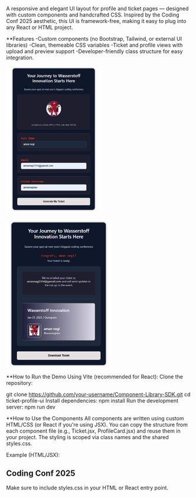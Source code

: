 A responsive and elegant UI layout for profile and ticket pages — designed with custom components and handcrafted CSS. Inspired by the Coding Conf 2025 aesthetic, this UI is framework-free, making it easy to plug into any React or HTML project.

 **Features
-Custom components (no Bootstrap, Tailwind, or external UI libraries)
-Clean, themeable CSS variables
-Ticket and profile views with upload and preview support
-Developer-friendly class structure for easy integration.


<div float="left style="display: flex; gap: 10px;">
  <img src="https://raw.githubusercontent.com/amannegidev/Component-Library-SDK/refs/heads/main/Screenshot%202025-05-13%20101513.png" 
       style="height: 400px; object-fit: contain;" />

  <img src="https://raw.githubusercontent.com/amannegidev/Component-Library-SDK/refs/heads/main/Screenshot%202025-05-13%20101732.png" 
       style="height: 400px; object-fit: contain;" />
</div>




**How to Run the Demo
Using Vite (recommended for React):
Clone the repository:

git clone https://github.com/your-username/Component-Library-SDK.git
cd ticket-profile-ui
Install dependencies:
npm install
Run the development server:
npm run dev

**How to Use the Components
All components are written using custom HTML/CSS (or React if you're using JSX).
You can copy the structure from each component file (e.g., Ticket.jsx, ProfileCard.jsx) and reuse them in your project.
The styling is scoped via class names and the shared styles.css.

Example (HTML/JSX):

<div class="ticket">
  <h2 class="ticket-title">Coding Conf 2025</h2>
</div>

Make sure to include styles.css in your HTML or React entry point.
<link rel="stylesheet" href="./styles.css" />

